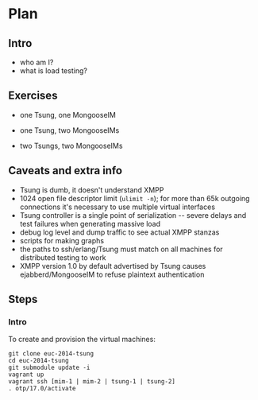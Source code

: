 # Plan


## Intro

- who am I?
- what is load testing?


## Exercises

- one Tsung, one MongooseIM

- one Tsung, two MongooseIMs

- two Tsungs, two MongooseIMs


## Caveats and extra info

- Tsung is dumb, it doesn't understand XMPP
- 1024 open file descriptor limit (`ulimit -n`);
  for more than 65k outgoing connections it's necessary to use multiple
  virtual interfaces
- Tsung controller is a single point of serialization -- severe delays
  and test failures when generating massive load
- debug log level and dump traffic to see actual XMPP stanzas
- scripts for making graphs
- the paths to ssh/erlang/Tsung must match on all machines for distributed
  testing to work
- XMPP version 1.0 by default advertised by Tsung causes ejabberd/MongooseIM
  to refuse plaintext authentication


## Steps

### Intro

To create and provision the virtual machines:

    git clone euc-2014-tsung
    cd euc-2014-tsung
    git submodule update -i
    vagrant up
    vagrant ssh [mim-1 | mim-2 | tsung-1 | tsung-2]
    . otp/17.0/activate
